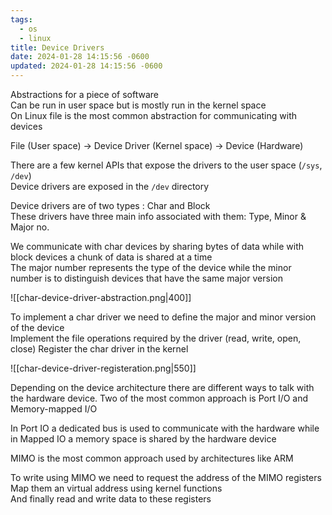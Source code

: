 ```yaml
---
tags:
  - os
  - linux
title: Device Drivers
date: 2024-01-28 14:15:56 -0600
updated: 2024-01-28 14:15:56 -0600
---
```


Abstractions for a piece of software  
Can be run in user space but is mostly run in the kernel space  
On Linux file is the most common abstraction for communicating with devices

File (User space) -> Device Driver (Kernel space) -> Device (Hardware)

There are a few kernel APIs that expose the drivers to the user space (`/sys`, `/dev`)  
Device drivers are exposed in the `/dev` directory

Device drivers are of two types : Char and Block  
These drivers have three main info associated with them: Type, Minor & Major no.

We communicate with char devices by sharing bytes of data while with block devices a chunk of data is shared at a time  
The major number represents the type of the device while the minor number is to distinguish devices that have the same major version

![[char-device-driver-abstraction.png|400]]

To implement a char driver we need to define the major and minor version of the device  
Implement the file operations required by the driver (read, write, open, close)
Register the char driver in the kernel

![[char-device-driver-registeration.png|550]]

Depending on the device architecture there are different ways to talk with the hardware device. Two of the most common approach is Port I/O and Memory-mapped I/O

In Port IO a dedicated bus is used to communicate with the hardware while in Mapped IO a memory space is shared by the hardware device

MIMO is the most common approach used by architectures like ARM

To write using MIMO we need to request the address of the MIMO registers  
Map them an virtual address using kernel functions  
And finally read and write data to these registers
